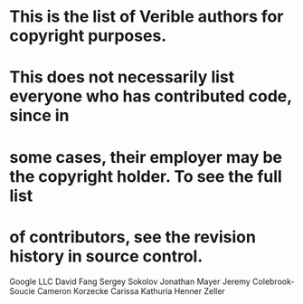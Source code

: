 ---
---

# This is the list of Verible authors for copyright purposes.
#
# This does not necessarily list everyone who has contributed code, since in
# some cases, their employer may be the copyright holder.  To see the full list
# of contributors, see the revision history in source control.
Google LLC
David Fang
Sergey Sokolov
Jonathan Mayer
Jeremy Colebrook-Soucie
Cameron Korzecke
Carissa Kathuria
Henner Zeller
